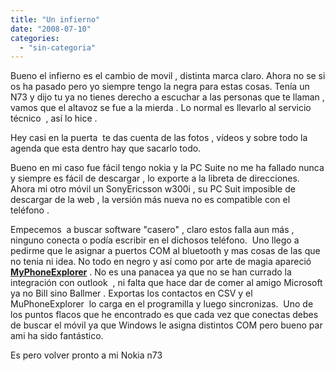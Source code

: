 ```yaml
---
title: "Un infierno"
date: "2008-07-10"
categories: 
  - "sin-categoria"
---
```


Bueno el infierno es el cambio de movil , distinta marca claro. Ahora no se si os ha pasado pero yo siempre tengo la negra para estas cosas. Tenía un N73 y dijo tu ya no tienes derecho a escuchar a las personas que te llaman , vamos que el altavoz se fue a la mierda . Lo normal es llevarlo al servicio técnico  , así lo hice .

Hey casi en la puerta  te das cuenta de las fotos , vídeos y sobre todo la agenda que esta dentro hay que sacarlo todo.

Bueno en mi caso fue fácil tengo nokia y la PC Suite no me ha fallado nunca y siempre es fácil de descargar , lo exporte a la libreta de direcciones. Ahora mi otro móvil un SonyEricsson w300i , su PC Suit imposible de descargar de la web , la versión más nueva no es compatible con el teléfono .

Empecemos  a buscar software "casero" , claro estos falla aun más , ninguno conecta o podía escribir en el dichosos teléfono.  Uno llego a pedirme que le asignar a puertos COM al bluetooth y mas cosas de las que no tenia ni idea. No todo en negro y así como por arte de magia apareció [**MyPhoneExplorer**](https://www.fjsoft.at/en/downloads.php) . No es una panacea ya que no se han currado la integración con outlook  , ni falta que hace dar de comer al amigo Microsoft ya no Bill sino Ballmer . Exportas los contactos en CSV y el MuPhoneExplorer  lo carga en el programilla y luego sincronizas.  Uno de los puntos flacos que he encontrado es que cada vez que conectas debes de buscar el móvil ya que Windows le asigna distintos COM pero bueno par ami ha sido fantástico.

Es pero volver pronto a mi Nokia n73

